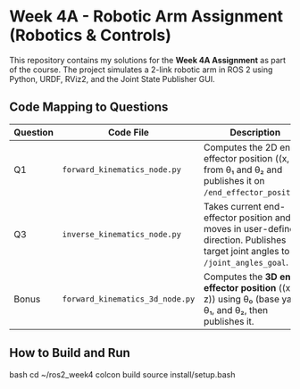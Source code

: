 # Week 4A - Robotic Arm Assignment (Robotics & Controls)

This repository contains my solutions for the **Week 4A Assignment** as part of the course. The project simulates a 2-link robotic arm in ROS 2 using Python, URDF, RViz2, and the Joint State Publisher GUI.

## Code Mapping to Questions

| Question | Code File                        | Description |
|----------|----------------------------------|-------------|
| Q1       | `forward_kinematics_node.py`     | Computes the 2D end-effector position ((x, y)) from θ₁ and θ₂ and publishes it on `/end_effector_position`. |
| Q3       | `inverse_kinematics_node.py`     | Takes current end-effector position and moves in user-defined direction. Publishes target joint angles to `/joint_angles_goal`. |
| Bonus    | `forward_kinematics_3d_node.py`  | Computes the **3D end-effector position** ((x, y, z)) using θ₀ (base yaw), θ₁, and θ₂, then publishes it. |

## How to Build and Run

bash
cd ~/ros2_week4
colcon build
source install/setup.bash


